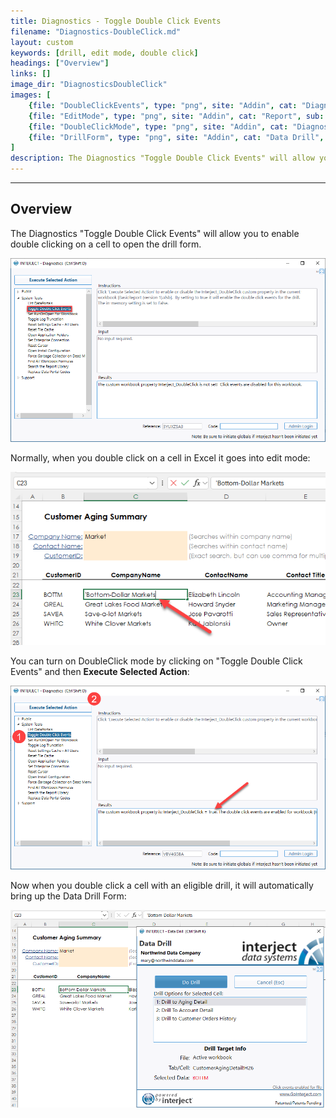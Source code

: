 ```yaml
---
title: Diagnostics - Toggle Double Click Events
filename: "Diagnostics-DoubleClick.md"
layout: custom
keywords: [drill, edit mode, double click]
headings: ["Overview"]
links: []
image_dir: "DiagnosticsDoubleClick"
images: [
	{file: "DoubleClickEvents", type: "png", site: "Addin", cat: "Diagnostics", sub: "Toggle Double Click Events", report: "", ribbon: "", config: ""},
	{file: "EditMode", type: "png", site: "Addin", cat: "Report", sub: "", report: "Customer Aging Summary", ribbon: "", config: ""},
	{file: "DoubleClickMode", type: "png", site: "Addin", cat: "Diagnostics", sub: "Toggle Double Click Events", report: "", ribbon: "", config: ""},
	{file: "DrillForm", type: "png", site: "Addin", cat: "Data Drill", sub: "", report: "", ribbon: "", config: ""}
]
description: The Diagnostics "Toggle Double Click Events" will allow you to enable double clicking on a cell to open the drill form.
---
```

* * *

## Overview

The Diagnostics "Toggle Double Click Events" will allow you to enable double clicking on a cell to open the drill form.

![](/images/DiagnosticsDoubleClick/DoubleClickEvents.png)
<br>

Normally, when you double click on a cell in Excel it goes into edit mode:

![](/images/DiagnosticsDoubleClick/EditMode.png)
<br>

You can turn on DoubleClick mode by clicking on "Toggle Double Click Events" and then **Execute Selected Action**:

![](/images/DiagnosticsDoubleClick/DoubleClickMode.png)
<br>

Now when you double click a cell with an eligible drill, it will automatically bring up the Data Drill Form:

![](/images/DiagnosticsDoubleClick/DrillForm.png)
<br>
